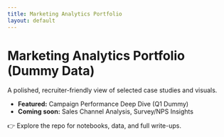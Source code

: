 ```yaml
---
title: Marketing Analytics Portfolio
layout: default
---
```


# Marketing Analytics Portfolio (Dummy Data)

A polished, recruiter-friendly view of selected case studies and visuals.

- **Featured:** Campaign Performance Deep Dive (Q1 Dummy)
- **Coming soon:** Sales Channel Analysis, Survey/NPS Insights

👉 Explore the repo for notebooks, data, and full write-ups.

